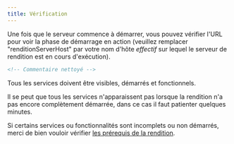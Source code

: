 ```yaml
---
title: Vérification
---
```


Une fois que le serveur commence à démarrer, vous pouvez vérifier l'URL
 pour voir la phase de
démarrage en action (veuillez remplacer "renditionServerHost" par votre
nom d'hôte *effectif* sur lequel le serveur de rendition est en cours d'exécution).

```xml
<!-- Commentaire nettoyé -->
```

Tous les services doivent être visibles, démarrés et fonctionnels.

Il se peut que tous les services n'apparaissent pas lorsque la rendition n'a pas
encore complètement démarrée, dans ce cas il faut patienter quelques minutes.

Si certains services ou fonctionnalités sont incomplets ou non démarrés,
merci de bien vouloir vérifier [les prérequis de la rendition](/fr/installation/standalone/rendition/requirements.md).

